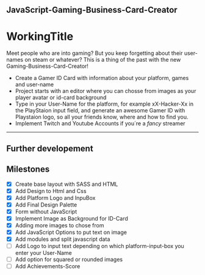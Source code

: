 ## JavaScript-Gaming-Business-Card-Creator

# WorkingTitle

Meet people who are into gaming? But you keep forgetting about their user-names on steam or whatever? This is a thing of the past with the new Gaming-Business-Card-Creator!

- Create a Gamer ID Card with information about your platform, games and user-name
- Project starts with an editor where you can chosse from images as your player avatar or id-card background
- Type in your User-Name for the platform, for example xX-Hacker-Xx in the PlayStaion input field, and generate an awesome Gamer ID with Playstaion logo, so all your friends know, where and how to find you.
- Implement Twitch and Youtube Accounts if you´re a _fancy_ streamer

---

## Further developement

## Milestones

- [x] Create base layout with SASS and HTML
- [x] Add Design to Html and Css
- [x] Add Platform Logo and InpuBox
- [x] Add Final Design Palette
- [x] Form without JavaScript
- [x] Implement Image as Background for ID-Card
- [x] Adding more images to chose from
- [x] Add JavaScript Options to put text on image
- [x] Add modules and split javascript data
- [ ] Add Logo to input text depending on which platform-input-box you enter your User-Name
- [ ] Add option for squared or rounded images
- [ ] Add Achievements-Score
